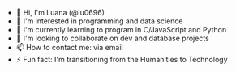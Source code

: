 - 👋 Hi, I'm Luana (@lu0696)
- 👀 I'm interested in programming and data science
- 🌱 I'm currently learning to program in C/JavaScript and Python
- 💞️ I'm looking to collaborate on dev and database projects
- 📫 How to contact me: via email
- ⚡ Fun fact: I'm transitioning from the Humanities to Technology

<!---
lu0696/lu0696 is a ✨ special ✨ repository because its `README.md` (this file) appears on its GitHub profile.
You can click the View link to see its changes.
--->
